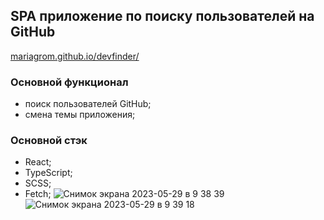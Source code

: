 ## SPA приложение по поиску пользователей на GitHub
[mariagrom.github.io/devfinder/](https://mariagrom.github.io/devfinder/)

### Основной функционал
- поиск пользователей GitHub;
- смена темы приложения;

### Основной стэк
- React;
- TypeScript;
- SCSS;
- Fetch;
![Снимок экрана 2023-05-29 в 9 38 39](https://github.com/MariaGrom/devfinder/assets/102763756/2dd993d7-ede0-4090-902a-93962e4d2dba)
![Снимок экрана 2023-05-29 в 9 39 18](https://github.com/MariaGrom/devfinder/assets/102763756/ae542dc5-100e-4ea2-bb27-e0a4d821e133)
